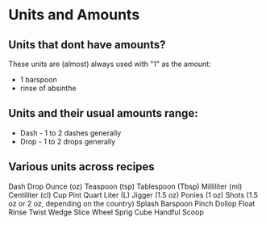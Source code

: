 # Units and Amounts

## Units that dont have amounts?

These units are (almost) always used with "1" as the amount:

- 1 barspoon
- rinse of absinthe

## Units and their usual amounts range:

- Dash - 1 to 2 dashes generally
- Drop - 1 to 2 drops generally

## Various units across recipes

Dash
Drop
Ounce (oz)
Teaspoon (tsp)
Tablespoon (Tbsp)
Milliliter (ml)
Centiliter (cl)
Cup
Pint
Quart
Liter (L)
Jigger (1.5 oz)
Ponies (1 oz)
Shots (1.5 oz or 2 oz, depending on the country)
Splash
Barspoon
Pinch
Dollop
Float
Rinse
Twist
Wedge
Slice
Wheel
Sprig
Cube
Handful
Scoop
